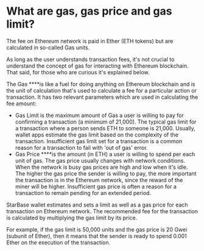 # What are gas, gas price and gas limit?

The fee on Ethereum network is paid in Ether (ETH tokens) but are calculated in so-called Gas units.

As long as the user understands transaction fees, it's not crucial to understand the concept of gas for interacting with Ethereum blockchain. That said, for those who are curious it's explained below.

The Gas ****is like a fuel for doing anything on Ethereum blockchain and is the unit of calculation that's used to calculate a fee for a particular action or transaction. It has two relevant parameters which are used in calculating the fee amount:

- Gas Limit is the maximum amount of Gas a user is willing to pay for confirming a transaction (a minimum of 21,000). The typical gas limit for a transaction where a person sends ETH to someone is 21,000. Usually, wallet apps estimate the gas limit based on the complexity of the transaction. Insufficient gas limit set for a transaction is a common reason for a transaction to fail with 'out of gas' error.
- Gas Price ****is the amount (in ETH) a user is willing to spend per each unit of gas. The gas price usually changes with network conditions. When the network is busy gas prices are high and low when it's idle. The higher the gas price the sender is willing to pay, the more important the transaction is in the Ethereum network, since the reward of the miner will be higher. Insufficient gas price is often a reason for a transaction to remain pending for an extended period.

StarBase wallet estimates and sets a limit as well as a gas price for each transaction on Ethereum network. The recommended fee for the transaction is calculated by multiplying the gas limit by its price.

For example, if the gas limit is 50,000 units and the gas price is 20 Gwei (subunit of Ether), then it means that the sender is ready to spend 0.001 Ether on the execution of the transaction.

